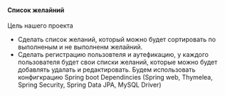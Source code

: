 #### Список желайний
Цель нашего проекта
- Сделать список желаний, который можно будет сортировать по выполненым и не выполненм желайний.
- Сделать регистрацию пользовтеля и аутефикацию, у каждого пользователя будет свои списки желаний, которые можно будет добавлять удалать и редактировать.
Будем использовать конфигкрацию Spring boot
Dependincies (Spring web, Thymelea, Spring Security, Spring Data JPA, MySQL Driver)
